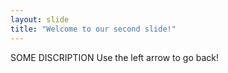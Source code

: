 ```yaml
---
layout: slide
title: "Welcome to our second slide!"
---
```

SOME DISCRIPTION
Use the left arrow to go back!
